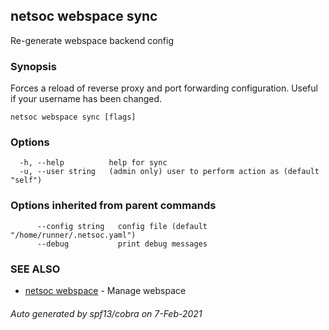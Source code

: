 ## netsoc webspace sync

Re-generate webspace backend config

### Synopsis

Forces a reload of reverse proxy and port forwarding configuration.
Useful if your username has been changed.


```
netsoc webspace sync [flags]
```

### Options

```
  -h, --help          help for sync
  -u, --user string   (admin only) user to perform action as (default "self")
```

### Options inherited from parent commands

```
      --config string   config file (default "/home/runner/.netsoc.yaml")
      --debug           print debug messages
```

### SEE ALSO

* [netsoc webspace](netsoc_webspace.md)	 - Manage webspace

###### Auto generated by spf13/cobra on 7-Feb-2021

